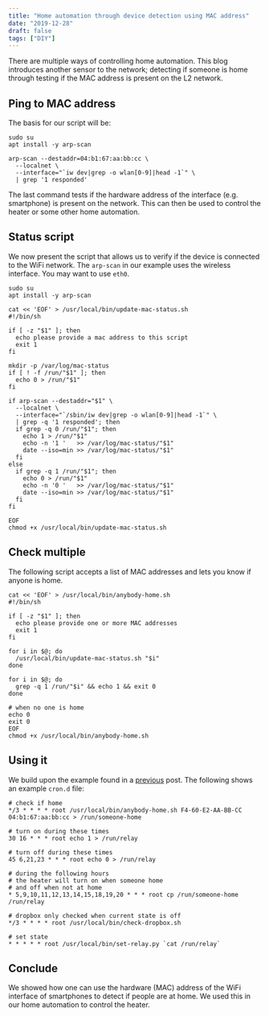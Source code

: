 ```yaml
---
title: "Home automation through device detection using MAC address"
date: "2019-12-28"
draft: false
tags: ["DIY"]
---
```


There are multiple ways of controlling home automation.
This blog introduces another sensor to the network;
detecting if someone is home through testing if the MAC address is present on the L2 network.

## Ping to MAC address

The basis for our script will be:

```shell
sudo su
apt install -y arp-scan

arp-scan --destaddr=04:b1:67:aa:bb:cc \
  --localnet \
  --interface="`iw dev|grep -o wlan[0-9]|head -1`" \
  | grep '1 responded'
```

The last command tests if the hardware address of the interface (e.g. smartphone)
is present on the network.
This can then be used to control the heater or some other home automation.

## Status script

We now present the script that allows us to verify if the device is connected to the WiFi network.
The `arp-scan` in our example uses the wireless interface.
You may want to use `eth0`.

```shell
sudo su
apt install -y arp-scan

cat << 'EOF' > /usr/local/bin/update-mac-status.sh
#!/bin/sh

if [ -z "$1" ]; then
  echo please provide a mac address to this script
  exit 1
fi

mkdir -p /var/log/mac-status
if [ ! -f /run/"$1" ]; then
  echo 0 > /run/"$1"
fi

if arp-scan --destaddr="$1" \
  --localnet \
  --interface="`/sbin/iw dev|grep -o wlan[0-9]|head -1`" \
  | grep -q '1 responded'; then
  if grep -q 0 /run/"$1"; then
    echo 1 > /run/"$1"
    echo -n '1 '   >> /var/log/mac-status/"$1"
    date --iso=min >> /var/log/mac-status/"$1"
  fi
else
  if grep -q 1 /run/"$1"; then
    echo 0 > /run/"$1"
    echo -n '0 '   >> /var/log/mac-status/"$1"
    date --iso=min >> /var/log/mac-status/"$1"
  fi
fi

EOF
chmod +x /usr/local/bin/update-mac-status.sh
```

## Check multiple

The following script accepts a list of MAC addresses and lets you know if anyone is home.

```shell
cat << 'EOF' > /usr/local/bin/anybody-home.sh
#!/bin/sh

if [ -z "$1" ]; then
  echo please provide one or more MAC addresses
  exit 1
fi

for i in $@; do
  /usr/local/bin/update-mac-status.sh "$i"
done

for i in $@; do
  grep -q 1 /run/"$i" && echo 1 && exit 0
done

# when no one is home
echo 0
exit 0
EOF
chmod +x /usr/local/bin/anybody-home.sh
```

## Using it

We build upon the example found in a
[previous](/post/diy-cheatsheet/) post.
The following shows an example `cron.d` file:

```shell
# check if home
*/3 * * * * root /usr/local/bin/anybody-home.sh F4-60-E2-AA-BB-CC 04:b1:67:aa:bb:cc > /run/someone-home

# turn on during these times
30 16 * * * root echo 1 > /run/relay

# turn off during these times
45 6,21,23 * * * root echo 0 > /run/relay

# during the following hours
# the heater will turn on when someone home
# and off when not at home
* 5,9,10,11,12,13,14,15,18,19,20 * * * root cp /run/someone-home /run/relay

# dropbox only checked when current state is off
*/3 * * * * root /usr/local/bin/check-dropbox.sh

# set state
* * * * * root /usr/local/bin/set-relay.py `cat /run/relay`
```

## Conclude

We showed how one can use the hardware (MAC) address of the WiFi interface
of smartphones to detect if people are at home.
We used this in our home automation to control the heater.
